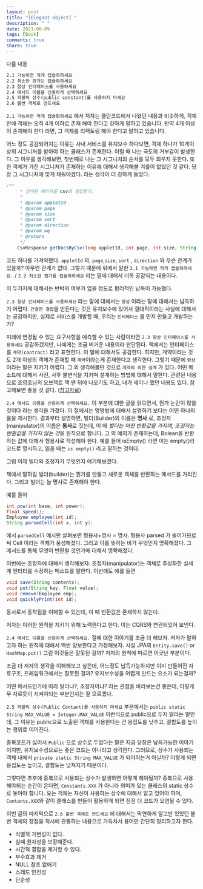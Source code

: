 ```yaml
---
layout: post
title: "[Elegant-object] "
description: " "
date: 2021-06-09
tags: [Book]
comments: true
share: true
---
```


다룰 내용

```markdown
2.1 가능하면 적게 캡슐화하세요      
2.2 최소한 뭔가는 캡슐화하세요      
2.3 항상 인터페이스를 사용하세요      
2.4 메서드 이름을 신중하게 선택하세요    
2.5 퍼블릭 상수(public constant)를 사용하지 마세요      
2.6 불변 객체로 만드세요  
```

 `2.1 가능하면 적게 캡슐화하세요` 에서 저자는 클린코드에서 나왔던 내용과 비슷하게, 객체 안에 객체는 오직 4개 이하로 존재 해야 한다고 강하게 말하고 있습니다. 만약 4개 이상이 존재해야 한다 라면, 그 객체를 리팩토링 해야 한다고 말하고 있습니다.

 어느 정도 공감되어지는 이유는 사내 서비스를 유지보수 하다보면, 객체 하나가 10개이상의 시그니처를 받아야 하는 클래스가 존재한다. 이럴 때 나는 극도의 거부감이 발생한다. 그 이유를 생각해보면, 첫번째로 나는 그 시그니처의 순서를 모두 외우지 못한다. 또한 객체가 가진 시그니처가 존재하는 이유에 대해서 생각해볼 겨를이 없었던 것 같다. 당장 그 시그니처에 맞게 채워야겠다. 라는 생각이 더 강하게 들었다.



```java
/**
     * 검색된 페이지를 csv로 응답한다.
     *
     * @param appletId
     * @param page
     * @param size
     * @param sort
     * @param direction
     * @param wq
     * @return
     */
    CsvResponse getDocsByCsv(long appletId, int page, int size, String sort, String direction, String wq);

```



코드 하나를 가져와봤다. `appletId` 와, `page`,`size`, `sort` , `direction` 와 무슨 관계가 있을까? 아무런 관계가 없다. 그렇기 때문에 위에서 말한 `2.1 가능하면 적게 캡슐화하세요.` / `2.2 최소한 뭔가를 캡슐화하세요` 라는 말에 대해서 더욱 공감되는 내용이다.

이 두가지에 대해서는 반박의 여부가 없을 정도로 합리적인 납득이 가능했다.



`2.3 항상 인터페이스를 사용하세요` 라는 말에 대해서는 `항상` 이라는 말에 대해서는 납득하기 어렵다. `간결한 결합`을 만든다는 것은 유지보수에 있어서 절대적이라는 사실에 대해서는 공감하지만, 실제로 서비스를 개발할 때, 우리는 `인터페이스` 를 먼저 만들고 개발하는가?

미래에 변경될 수 있는 요구사항을 예측할 수 있는 사람이라면 `2.3 항상 인터페이스를 사용하세요` 공감하겠지만, 나에게는 조금 버거운 내용이라 판단된다. 책에서는 인터페이스를 `계약(contract)` 라고 표현한다. 이 말에 대해서도 공감한다. 하지만, 계약이라는 것도 2개 이상의 객체가 존재할 때 `계약`이라는게 존재한다고 생각한다. 그렇기 때문에 `항상` 이라는 말은 지키기 어렵다. 그 외 생각해볼만 것으로 `계약의 의한 설계` 가 있다. 어떤 메소드에 대해서 사전, 사후 불변식을 지키며 설계하는 방법에 대해서 말한다. 관련된 내용으로 조영호님의 오브젝트 책 맨 뒤에 나오기도 하고, 내가 세미나 했던 내용도 있다. 참고해보면 좋을 것 같다. ([참고자료](https://www.slideshare.net/JoenggyuLenKim/design-by-contract-226703670))



`2.4 메서드 이름을 신중하게 선택하세요.`  이 부분에 대한 글을 읽으면서, 뭔가 논란이 많을 것이다 라는 생각을 가졌다. 이 절에서는 명명법에 대해서 설명하기 보다는 어떤 하나의 룰을 제시한다. 결과부터 설명하면, 빌더(Builder)의 이름은 **명사** 로, 조정자(manipulator)의 이름은 **동사**로 짓는데, 이 때 *빌더는 어떤 반환값을 가지며, 조정자는 반환값을 가지지 않는 것*을 원칙으로 합니다. 그 외 예외가 존재하는데, Bolean을 반환하는 값에 대해서 형용사로 작성해야 한다. 예를 들어 isEmpty() 라면 이는 empty()라 코드로 명시하고, 읽을 때는 `is empty()` 라고 말하는 것이다.

그럼 이제 빌더와 조정자가 무엇인지 얘기해보겠다.

책에서 말하길 빌더(builder)는 뭔가를 만들고 새로운 객체를 반환하는 메서드를 가리킨다. 그리고 빌더는 늘 명사로 존재해야 한다.

예를 들어

```java
int pow(int base, int power);
float speed();
Employee employee(int id);
String parsedCell(int x, int y);
```

에서 `parsedCell` 예시만 살펴보면 형용사+명사 = 명사. 형용사 parsed 가 들어가므로써 Cell 이라는 객체가 풍성해졌다. 그리고 이를 뜻하는 바가 무엇인지 명확해졌다. 그 메서드를 통해 무엇이 반환될 것인가에 대해서 명확해졌다.



이번에는 조정자에 대해서 생각해보자. 조정자(manipulator)는 객체로 추상화한 실세계 엔티티를 수정하는 메소드를 말한다. 이번에도 예를 들면

```java
void save(String contents);
void put(String key, Float value);
void remove(Employee emp);
void quicklyPrint(int id);
```



동사로서 동작됨을 이해할 수 있는데, 이 때 반환값은 존재하지 않는다. 

저자는 이러한 원칙을 지키기 위해 노력한다고 한다. 이는 CQRS와 연관되있어 보인다.

`2.4 메서드 이름을 신중하게 선택하세요.`  절에 대한 이야기를 조금 더 해보자. 저자가 말하고자 하는 원칙에 대해서 백번 양보한다고 가정해보자. 사실 JPA의 `Entity.save()` or` HashMap.put()` 그럼 이것들은 잘못된 걸까? 저자의 원칙에 따르면 어긋난 부분이다. 

조금 더 저자의 생각을 이해해보고 싶은데, 어느정도 납득가능하지만 이미 만들어진 자료구조, 프레임워크에서는 잘못된 걸까? 유지보수성을 어렵게 만드는 요소가 되는걸까?

 어떤 메서드인가에 따라 빌더냐?, 조정자이냐? 라는 관점을 바라보는건 좋은데, 이렇게 무 자르듯이 지켜야되는 부분인지는 잘 모르곘다.



`2.5 퍼블릭 상수(Public Contant)를 사용하지 마세요` 부분에서는 `public static String MAX_VALUE = Integer.MAX_VALUE`  이런식으로 public으로 두지 말라는 말인데, 그 이유는 public으로 노출된 객체를 사용한다는 건 응집도를 낮추고, 결합도를 높이는 행위로 이어진다. 

중복코드가 싫어서 `Public` 으로 상수로 두었다는 말은 지금 당장은 납득가능한 이야기이지만, 유지보수성으로는 좋은 코드는 아니라고 생각한다. 그러므로, 상수가 사용되는 객체 내에서 `private static String MAX_VALUE` 가 되야하는거 아닐까? 이렇게 되면 응집도는 높이고, 결합도는 낮쳐지기 때문이다.

 그렇다면 추후에 중복으로 사용되는 상수가 발생하면 어떻게 해야될까? 중복으로 사용해야되는 순간이 온다면, `Constants.XXX` 가 아니라 의미가 있는 클래스의 static 상수로 놓아야 합니다. 요는 객체는 자신이 사용하는 상수에 대해서 알고 있어야 하며, `Contants.XXX`와 같이 클래스를 만들어 활용하게 되면 점점 더 코드가 오염될 수 있다.



이번 글의 마지막으로 `2.6 불변 객체로 만드세요` 에 대해서는 막연하게 알고만 있었던 불변 객체의 장점을 적시에 관통하는 내용으로 가득차서 용어만 간단히 정리하고자 한다.

- 식별적 가변성이 없다.
- 실패 원자성을 보장해준다.
- 시간적 결합을 제거할 수 있다.
- 부수효과 제거
- NULL 참조 없애기
- 스레드 안전성
- 단순성




